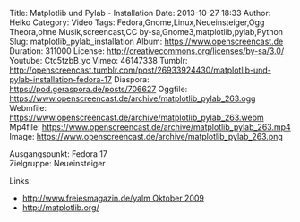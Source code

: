 Title: Matplotlib und Pylab - Installation
Date: 2013-10-27 18:33
Author: Heiko
Category: Video
Tags: Fedora,Gnome,Linux,Neueinsteiger,Ogg Theora,ohne Musik,screencast,CC by-sa,Gnome3,matplotlib,pylab,Python
Slug: matplotlib_pylab_installation
Album: https://www.openscreencast.de
Duration: 311000
License: http://creativecommons.org/licenses/by-sa/3.0/
Youtube: Ctc5tzbB_yc
Vimeo: 46147338
Tumblr: http://openscreencast.tumblr.com/post/26933924430/matplotlib-und-pylab-installation-fedora-17
Diaspora: https://pod.geraspora.de/posts/706627
Oggfile: https://www.openscreencast.de/archive/matplotlib_pylab_263.ogg
Webmfile: https://www.openscreencast.de/archive/matplotlib_pylab_263.webm
Mp4file: https://www.openscreencast.de/archive/matplotlib_pylab_263.mp4
Image: https://www.openscreencast.de/archive/matplotlib_pylab_263.png

Ausgangspunkt: Fedora 17  
Zielgruppe: Neueinsteiger  

Links:

  * [http://www.freiesmagazin.de/yalm Oktober 2009](http://www.freiesmagazin.de/yalm "Link zu freiesmagazin.de yalm")
  * <http://matplotlib.org/>

